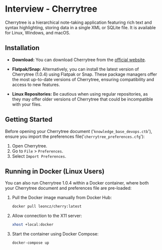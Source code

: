 # Interview - Cherrytree

Cherrytree is a hierarchical note-taking application featuring rich text and syntax highlighting, storing data in a single XML or SQLite file. It is available for Linux, Windows, and macOS.

## Installation

- **Download:** You can download Cherrytree from the [official website](https://www.giuspen.net/cherrytree/#downl).

- **Flatpak/Snap:** Alternatively, you can install the latest version of Cherrytree (1.0.4) using Flatpak or Snap. These package managers offer the most up-to-date versions of Cherrytree, ensuring compatibility and access to new features.

- **Linux Repositories:** Be cautious when using regular repositories, as they may offer older versions of Cherrytree that could be incompatible with your files.

## Getting Started

Before opening your Cherrytree document ('`knowledge_base_devops.ctb`'), ensure you import the preferences file('`cherrytree_preferences.cfg`'):
1. Open Cherrytree.
2. Go to `File` > `Preferences`.
3. Select `Import Preferences`.
## Running in Docker (Linux Users)

You can also run Cherrytree 1.0.4 within a Docker container, where both your Cherrytree document and preferences file are pre-loaded:

1. Pull the Docker image manually from Docker Hub:
   ```bash
   docker pull leoncz/cherry:latest

2. Allow connection to the X11 server:
   ```bash
   xhost +local:docker

3. Start the container using Docker Compose:
   ```bash
   docker-compose up

